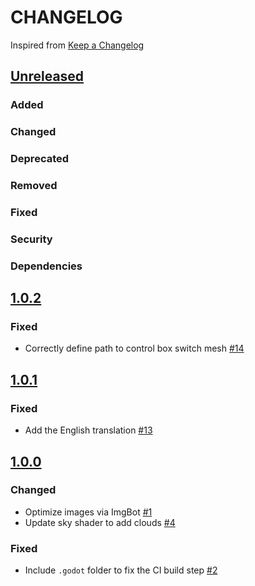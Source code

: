 # CHANGELOG
Inspired from [Keep a Changelog](https://keepachangelog.com/en/1.0.0/)

## [Unreleased]
### Added
### Changed
### Deprecated
### Removed
### Fixed
### Security
### Dependencies

## [1.0.2]
### Fixed
- Correctly define path to control box switch mesh [#14](https://github.com/MechanicalFlower/HazyRoad/pull/14)

## [1.0.1]
### Fixed
- Add the English translation [#13](https://github.com/MechanicalFlower/HazyRoad/pull/13)

## [1.0.0]
### Changed
- Optimize images via ImgBot [#1](https://github.com/MechanicalFlower/HazyRoad/pull/1)
- Update sky shader to add clouds [#4](https://github.com/MechanicalFlower/HazyRoad/pull/4)
### Fixed
- Include `.godot` folder to fix the CI build step [#2](https://github.com/MechanicalFlower/HazyRoad/pull/2)

[Unreleased]: https://github.com/MechanicalFlower/HazyRoad/compare/1.0.2...HEAD
[1.0.2]: https://github.com/MechanicalFlower/HazyRoad/compare/1.0.1...1.0.2
[1.0.1]: https://github.com/MechanicalFlower/HazyRoad/compare/1.0.0...1.0.1
[1.0.0]: https://github.com/MechanicalFlower/HazyRoad/commits/1.0.0
